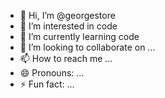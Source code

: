 - 👋 Hi, I’m @georgestore
- 👀 I’m interested in code
- 🌱 I’m currently learning code
- 💞️ I’m looking to collaborate on ...
- 📫 How to reach me ...
- 😄 Pronouns: ...
- ⚡ Fun fact: ...

<!---
georgestore/georgestore is a ✨ special ✨ repository because its `README.md` (this file) appears on your GitHub profile.
You can click the Preview link to take a look at your changes.
--->

